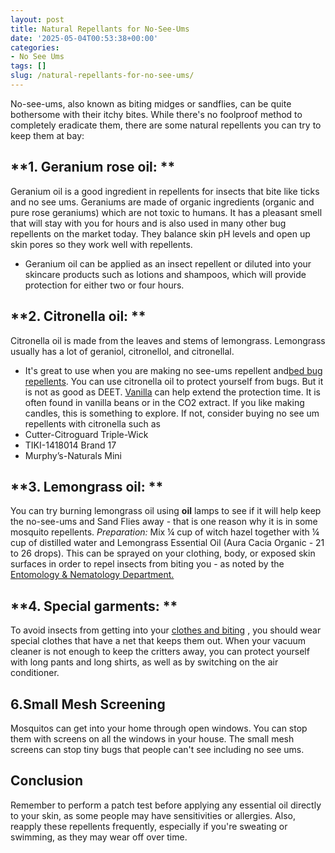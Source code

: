 ```yaml
---
layout: post
title: Natural Repellants for No-See-Ums
date: '2025-05-04T00:53:38+00:00'
categories:
- No See Ums
tags: []
slug: /natural-repellants-for-no-see-ums/
---
```


No-see-ums, also known as biting midges or sandflies, can be quite bothersome with their itchy bites. While there's no foolproof method to completely eradicate them, there are some natural repellents you can try to keep them at bay:
## **1. Geranium rose oil: **
Geranium oil is a good ingredient in repellents for insects that bite like ticks and no see ums.
Geraniums are made of organic ingredients (organic and pure rose geraniums) which are not toxic to humans. It has a pleasant smell that will stay with you for hours and is also used in many other bug repellents on the market today.
They balance skin pH levels and open up skin pores so they work well with repellents.
- Geranium oil can be applied as an insect repellent or diluted into your skincare products such as lotions and shampoos, which will provide protection for either two or four hours.
## **2. Citronella oil: **
Citronella oil is made from the leaves and stems of lemongrass. Lemongrass usually has a lot of geraniol, citronellol, and citronellal.
- It's great to use when you are making no see-ums repellent and[bed bug repellents](https://pestpolicy.com/essential-oils-for-bed-bugs/).
You can use citronella oil to protect yourself from bugs. But it is not as good as DEET.
[Vanilla](https://pubmed.ncbi.nlm.nih.gov/21481108/)
can help extend the protection time. It is often found in vanilla beans or in the CO2 extract.
If you like making candles, this is something to explore. If not, consider buying no see um repellents with citronella such as
- Cutter-Citroguard Triple-Wick
- TIKI-1418014 Brand 17
- Murphy’s-Naturals Mini
## **3. Lemongrass oil: **
You can try burning lemongrass oil using
**oil**
lamps to see if it will help keep the no-see-ums and Sand Flies away - that is one reason why it is in some mosquito repellents.
*Preparation:*
Mix ¼ cup of witch hazel together with ¼ cup of distilled water and Lemongrass Essential Oil (Aura Cacia Organic - 21 to 26 drops).
This can be sprayed on your clothing, body, or exposed skin surfaces in order to repel insects from biting you - as noted by the
[Entomology & Nematology Department.](http://entnemdept.ufl.edu/creatures/aquatic/biting_midges.htm)
## **4. Special garments: **
To avoid insects from getting into your
[clothes and biting](https://pestpolicy.com/can-fleas-live-on-clothes/)
, you should wear special clothes that have a net that keeps them out.
When your vacuum cleaner is not enough to keep the critters away, you can protect yourself with long pants and long shirts, as well as by switching on the air conditioner.
## 6.**Small Mesh Screening**
Mosquitos can get into your home through open windows. You can stop them with screens on all the windows in your house.
The small mesh screens can stop tiny bugs that people can't see including no see ums.
## Conclusion
Remember to perform a patch test before applying any essential oil directly to your skin, as some people may have sensitivities or allergies. Also, reapply these repellents frequently, especially if you're sweating or swimming, as they may wear off over time.

